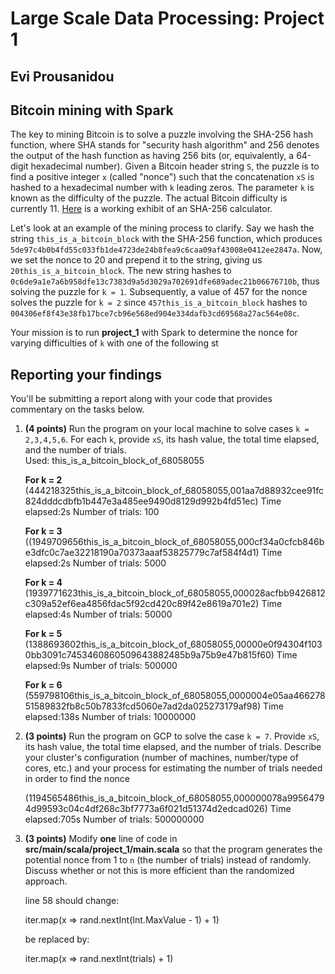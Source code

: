 # Large Scale Data Processing: Project 1
## Evi Prousanidou


## Bitcoin mining with Spark
The key to mining Bitcoin is to solve a puzzle involving the SHA-256 hash function, where SHA stands for "security hash algorithm" and 256 denotes the output of the hash function as having 256 bits (or, equivalently, a 64-digit hexadecimal number). Given a Bitcoin header string `S`, the puzzle is to find a positive integer `x` (called "nonce") such that the concatenation `xS` is hashed to a hexadecimal number with `k` leading zeros. The parameter `k` is known as the difficulty of the puzzle. The actual Bitcoin difficulty is currently 11. [Here](https://emn178.github.io/online-tools/sha256.html) is a working exhibit of an SHA-256 calculator.  

Let's look at an example of the mining process to clarify. Say we hash the string `this_is_a_bitcoin_block` with the SHA-256 function, which produces `5de97c4b0b4fd55c033fb1de4723de24b8fea9c6caa09af43008e0412ee2847a`. Now, we set the nonce to 20 and prepend it to the string, giving us `20this_is_a_bitcoin_block`. The new string hashes to `0c6de9a1e7a6b958dfe13c7383d9a5d3029a702691dfe689adec21b06676710b`, thus solving the puzzle for `k = 1`. Subsequently, a value of 457 for the nonce solves the puzzle for `k = 2` since `457this_is_a_bitcoin_block` hashes to `004306ef8f43e38fb17bce7cb96e568ed904e334dafb3cd69568a27ac564e08c`.  

Your mission is to run **project_1** with Spark to determine the nonce for varying difficulties of `k` with one of the following st

## Reporting your findings
You'll be submitting a report along with your code that provides commentary on the tasks below.  

1. **(4 points)** Run the program on your local machine to solve cases `k = 2,3,4,5,6`. For each `k`, provide `xS`, its hash value, the total time elapsed, and the number of trials.     
   Used: this_is_a_bitcoin_block_of_68058055

    **For k = 2**
    (444218325this_is_a_bitcoin_block_of_68058055,001aa7d88932cee91fc824dddcdbfb1b447e3a485ee9490d8129d992b4fd51ec)
    Time elapsed:2s
    Number of trials: 100
    
    **For k = 3**
    ((1949709656this_is_a_bitcoin_block_of_68058055,000cf34a0cfcb846be3dfc0c7ae32218190a70373aaaf53825779c7af584f4d1)
    Time elapsed:2s
    Number of trials: 5000
    
    **For k = 4**
    (1939771623this_is_a_bitcoin_block_of_68058055,000028acfbb9426812c309a52ef6ea4856fdac5f92cd420c89f42e8619a701e2)
    Time elapsed:4s
    Number of trials: 50000
    
    **For k = 5**
    (1388693602this_is_a_bitcoin_block_of_68058055,00000e0f94304f1030bb3091c7453460860509643882485b9a75b9e47b815f60)
    Time elapsed:9s
    Number of trials: 500000
    
    **For k = 6**
    (559798106this_is_a_bitcoin_block_of_68058055,0000004e05aa46627851589832fb8c50b7833fcd5060e7ad2da025273179af98)
    Time elapsed:138s
    Number of trials: 10000000


3. **(3 points)** Run the program on GCP to solve the case `k = 7`. Provide `xS`, its hash value, the total time elapsed, and the number of trials. Describe your cluster's configuration (number of machines, number/type of cores, etc.) and your process for estimating the number of trials needed in order to find the nonce
   
    (1194565486this_is_a_bitcoin_block_of_68058055,000000078a99564794d99593c04c4df268c3bf7773a6f021d51374d2edcad026)
    Time elapsed:705s
    Number of trials: 500000000


5. **(3 points)** Modify **one** line of code in **src/main/scala/project_1/main.scala** so that the program generates the potential nonce from 1 to `n` (the number of trials) instead of randomly. Discuss whether or not this is more efficient than the randomized approach.

   line 58 should change:
   
      iter.map(x => rand.nextInt(Int.MaxValue - 1) + 1)
    
    be replaced by:
    
      iter.map(x => rand.nextInt(trials) + 1)


    


